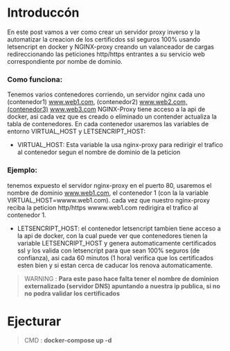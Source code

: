 # Introduccón

En este post vamos a ver como crear un servidor proxy inverso y la automatizar la creacion de los certificdos ssl seguros 100% usando letsencript  en docker y NGINX-proxy creando un valanceador de cargas redireccionando las peticiones http/https entrantes a su servicio web correspondiente por nombe de dominio.

### Como funciona:

Tenemos varios contenedores corriendo, un servidor nginx cada uno  (contenedor1) www.web1.com, (contenedor2) www.web2.com,(contenedor3) www.web3.com
NGINX-Proxy tiene acceso a la api de docker, asi cada vez que es creado o eliminado un contender actualiza la tabla de contenedores.
En cada contenedor usaremos las variables de entorno VIRTUAL_HOST y LETSENCRIPT_HOST:

- VIRTUAL_HOST: Esta variable la usa nginx-proxy para redirigir el trafico al contenedor segun el nombre de dominio de la peticion

### Ejemplo: 

tenemos expuesto el servidor nginx-proxy en el puerto 80, usaremos el nombre de dominio www.web1.com, el contenedor 1 (con la la variable VIRTUAL_HOST=wwww.web1.com).
cada vez que nuestro nginx-proxy reciba la peticion http/https wwww.web1.com redirigira el trafico al contenedor 1.

- LETSENCRIPT_HOST: el contenedor letsencript tambien tiene acceso a la api de docker, con la cual puede ver que contenedores tienen la variable LETSENCRIPT_HOST y genera  automaticamente certificados ssl y los valida con letsencript para que sean 100% seguros (de confianza), asi cada 60 minutos (1 hora) verifica que los certificados esten bien y si estan cerca de caducar los renova automaticamente.

> WARNING : **Para este paso hace falta tener el nombre de dominion externalizado (servidor DNS) apuntando a nuestra ip publica, si no no podra validar los certificados**


# Ejecturar
 > CMD : **docker-compose up -d**
